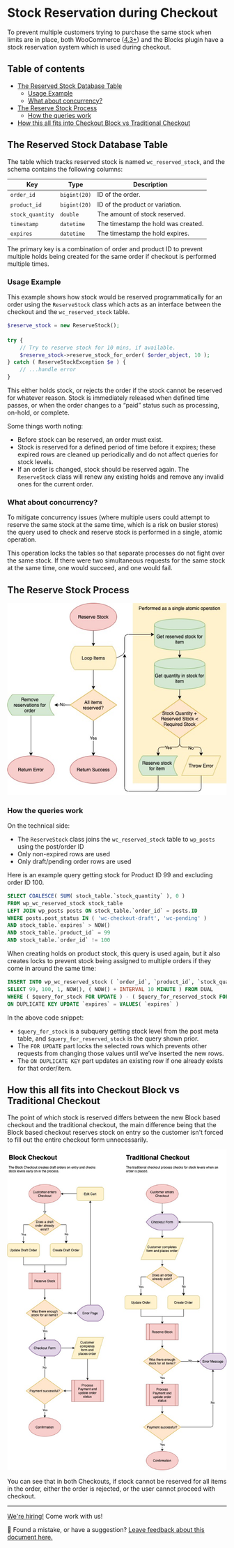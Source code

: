 # Stock Reservation during Checkout <!-- omit in toc -->

To prevent multiple customers trying to purchase the same stock when limits are in place, both WooCommerce ([4.3+](https://github.com/woocommerce/woocommerce/pull/26395#pullrequestreview-430633490)) and the Blocks plugin have a stock reservation system which is used during checkout.

## Table of contents <!-- omit in toc -->

- [The Reserved Stock Database Table](#the-reserved-stock-database-table)
  - [Usage Example](#usage-example)
  - [What about concurrency?](#what-about-concurrency)
- [The Reserve Stock Process](#the-reserve-stock-process)
  - [How the queries work](#how-the-queries-work)
- [How this all fits into Checkout Block vs Traditional Checkout](#how-this-all-fits-into-checkout-block-vs-traditional-checkout)

## The Reserved Stock Database Table

The table which tracks reserved stock is named `wc_reserved_stock`, and the schema contains the following columns:


| Key              | Type         | Description                         |
| ---------------- | ------------ | ----------------------------------- |
| `order_id`       | `bigint(20)` | ID of the order.                    |
| `product_id`     | `bigint(20)` | ID of the product or variation.     |
| `stock_quantity` | `double`     | The amount of stock reserved.       |
| `timestamp`      | `datetime`   | The timestamp the hold was created. |
| `expires`        | `datetime`   | The timestamp the hold expires.     |


The primary key is a combination of order and product ID to prevent multiple holds being created for the same order if checkout is performed multiple times.

### Usage Example

This example shows how stock would be reserved programmatically for an order using the `ReserveStock` class which acts as an interface between the checkout and the `wc_reserved_stock` table.

```php
$reserve_stock = new ReserveStock();

try {
    // Try to reserve stock for 10 mins, if available.
    $reserve_stock->reserve_stock_for_order( $order_object, 10 );
} catch ( ReserveStockException $e ) {
    // ...handle error
}
```

This either holds stock, or rejects the order if the stock cannot be reserved for whatever reason. Stock is immediately released when defined time passes, or when the order changes to a “paid” status such as processing, on-hold, or complete.

Some things worth noting:

- Before stock can be reserved, an order must exist.
- Stock is reserved for a defined period of time before it expires; these expired rows are cleaned up periodically and do not affect queries for stock levels.
- If an order is changed, stock should be reserved again. The `ReserveStock` class will renew any existing holds and remove any invalid ones for the current order.

### What about concurrency?

To mitigate concurrency issues (where multiple users could attempt to reserve the same stock at the same time, which is a risk on busier stores) the query used to check and reserve stock is performed in a single, atomic operation.

This operation locks the tables so that separate processes do not fight over the same stock. If there were two simultaneous requests for the same stock at the same time, one would succeed, and one would fail.

## The Reserve Stock Process

![Reserve Stock Process](reserve-stock.jpg)

### How the queries work

On the technical side:

- The `ReserveStock` class joins the `wc_reserved_stock` table to `wp_posts` using the post/order ID
- Only non-expired rows are used
- Only draft/pending order rows are used

Here is an example query getting stock for Product ID 99 and excluding order ID 100.

```sql
SELECT COALESCE( SUM( stock_table.`stock_quantity` ), 0 )
FROM wp_wc_reserved_stock stock_table
LEFT JOIN wp_posts posts ON stock_table.`order_id` = posts.ID
WHERE posts.post_status IN ( 'wc-checkout-draft', 'wc-pending' )
AND stock_table.`expires` > NOW()
AND stock_table.`product_id` = 99
AND stock_table.`order_id` != 100
```

When creating holds on product stock, this query is used again, but it also creates locks to prevent stock being assigned to multiple orders if they come in around the same time:

```sql
INSERT INTO wp_wc_reserved_stock ( `order_id`, `product_id`, `stock_quantity`, `timestamp`, `expires` )
SELECT 99, 100, 1, NOW(), ( NOW() + INTERVAL 10 MINUTE ) FROM DUAL
WHERE ( $query_for_stock FOR UPDATE ) - ( $query_for_reserved_stock FOR UPDATE ) >= 1
ON DUPLICATE KEY UPDATE `expires` = VALUES( `expires` )
```

In the above code snippet:

- `$query_for_stock` is a subquery getting stock level from the post meta table, and `$query_for_reserved_stock` is the query shown prior.
- The `FOR UPDATE` part locks the selected rows which prevents other requests from changing those values until we’ve inserted the new rows.
- The `ON DUPLICATE KEY` part updates an existing row if one already exists for that order/item.

## How this all fits into Checkout Block vs Traditional Checkout

The point of which stock is reserved differs between the new Block based checkout and the traditional checkout, the main difference being that the Block based checkout reserves stock on entry so the customer isn't forced to fill out the entire checkout form unnecessarily.

![Checkout Processes](checkout.jpg)

You can see that in both Checkouts, if stock cannot be reserved for all items in the order, either the order is rejected, or the user cannot proceed with checkout.

<!-- FEEDBACK -->

---

[We're hiring!](https://woocommerce.com/careers/) Come work with us!

🐞 Found a mistake, or have a suggestion? [Leave feedback about this document here.](https://github.com/woocommerce/woocommerce-gutenberg-products-block/issues/new?assignees=&labels=type%3A+documentation&template=--doc-feedback.md&title=Feedback%20on%20./docs/blocks/stock-reservation.md)
<!-- /FEEDBACK -->

